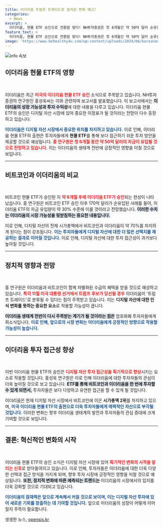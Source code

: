```yaml
---
title: 이더리움 트럼프 트레이드로 놀라운 변화 예고!
categories:
  - News
excerpt: >
  이더리움, 현물 ETF 승인으로 전환점 맞다! NH투자증권은 첫 6개월간 약 50억 달러 순유입을 전망하며 이더리움의 투자 접근성이 대폭 향상될 것이라 분석했다. 디지털자산 시장에서 비트코인과 함께 주목받는 이더리움, 트럼프의 당선 여부에도 관심이 쏠린다!
feature_text: >
  이더리움, 현물 ETF 승인으로 전환점 맞다! NH투자증권은 첫 6개월간 약 50억 달러 순유입을 전망하며 이더리움의 투자 접근성이 대폭 향상될 것이라 분석했다. 디지털자산 시장에서 비트코인과 함께 주목받는 이더리움, 트럼프의 당선 여부에도 관심이 쏠린다!
image: 'https://www.behealthy4u.com/wp-content/uploads/2024/06/koreanews.jpg'
---
```


<p><img src="https://www.behealthy4u.com/wp-content/uploads/2024/06/koreanews.jpg" alt="info 속보" /></p>

<h2 data-ke-size="size26">이더리움 현물 ETF의 영향</h2>

<p data-ke-size="size16">&nbsp;</p>

<p>이더리움은 최근 <b><span style="color: #ee2323;">미국의 이더리움 현물 ETF 승인</span></b> 소식으로 주목받고 있습니다. NH투자증권의 연구원인 홍성욱씨는 이와 관련하여 보고서를 발표했습니다. 이 보고서에서는 <b><span style="background-color: #21538527;">이더리움의 성장 가능성과 투자 수익성</span></b>에 대한 내용을 다루고 있습니다. 이더리움 현물 ETF의 승인은 디지털 자산 시장에 있어 중요한 이정표가 될 것이라는 전망이 다수 등장하고 있습니다.</p>

<p><b><span style="color: #1a5490;">이더리움은 디지털 자산 시장에서 중요한 위치를 차지하고 있습니다.</span></b> 이로 인해, 이더리움 현물 ETF의 출현은 투자자들에게 <b>현물 ETF</b>를 통해 보다 접근하기 쉬운 투자 방안을 제공할 것으로 예상됩니다. <b><span style="color: #ee2323;">홍 연구원은 첫 6개월 동안 약 50억 달러의 자금이 유입될 것으로 전망하고 있습니다.</span></b> 이는 이더리움의 생태계 전반에 긍정적인 영향을 미칠 것으로 보입니다.</p>

<hr>

<h2 data-ke-size="size26">비트코인과 이더리움의 비교</h2>

<p data-ke-size="size16">&nbsp;</p>

<p>비트코인 현물 ETF가 승인된 지 <b><span style="color: #ee2323;">약 6개월 후에 이더리움 ETF가 승인</span></b>되는 현상이 나타났습니다. 홍 연구원은 비트코인 ETF 승인 이후 170억 달러가 순유입된 사례를 들어, 이더리움 ETF의 자금 유입량이 약 30% 수준에 이를 것이라고 전망했습니다. <b><span style="background-color: #21538527;">이러한 수치는 이더리움의 시장 가능성을 뒷받침하는 중요한 내용입니다.</span></b></p>

<p>이로 인해, 디지털 자산의 전체 시가총액에서 비트코인과 이더리움이 약 70%를 차지하게 된다는 점이 강조됩니다. <b><span style="color: #1a5490;">이는 투자자들에게 디지털 자산에 대한 더 많은 선택지를 제공하는 결과로 이어질 것입니다.</span></b> 이로 인해, 디지털 자산에 대한 투자 접근성이 과거보다 높아질 것입니다.</p>

<hr>

<h2 data-ke-size="size26">정치적 영향과 전망</h2>

<p data-ke-size="size16">&nbsp;</p>

<p>홍 연구원은 이더리움과 비트코인이 함께 차별화된 수급의 혜택을 받을 것으로 예상하고 있습니다. <b><span style="color: #ee2323;">특히 11월 미국 대통령 선거에서 트럼프 후보가 당선될 경우</span></b> 이더리움이 '트럼프 트레이드'로 분류될 수 있다는 점이 주목받고 있습니다. 이는 <b>디지털 자산에 대한 인식 변화를 뜻하는 중요한 요소</b>로 작용할 가능성이 큽니다.</p>

<p><b><span style="background-color: #21538527;">이더리움 생태계 전반이 다시 주목받는 계기가 될 것이라는 점은</span></b> 암호화폐 투자자들에게 희소식입니다. <b><span style="color: #1a5490;">이로 인해, 앞으로의 시장 변화는 이더리움에게 긍정적인 방향으로 작용할 가능성이 높습니다.</span></b></p>

<hr>

<h2 data-ke-size="size26">이더리움 투자 접근성 향상</h2>

<p data-ke-size="size16">&nbsp;</p>

<p>이번 이더리움 현물 ETF의 승인은 <b><span style="color: #ee2323;">디지털 자산 투자 접근성을 획기적으로 향상</span></b>시키는 요소로 작용할 것입니다. 홍성욱 연구원은 이로 인해 이더리움에 대한 투자자들의 관심이 더욱 높아질 것으로 보고 있습니다. <b><span style="background-color: #21538527;">ETF를 통해 비트코인과 이더리움을 한 번에 투자할 수 있게 되면서,</span></b> 투자자들은 보다 다양하고 유연한 접근을 할 수 있게 될 것입니다.</p>

<p>이더리움은 현재 디지털 자산 시장에서 비트코인에 이은 <b>시가총액 2위</b>를 차지하고 있으며, <b><span style="color: #1a5490;">미국 이더리움 현물 ETF의 출현으로 더욱 투자자들에게 매력적인 자산으로 부각될 것입니다.</span></b> 이러한 변화는 향후 이더리움 생태계의 발전과 투자자들의 관심 증대에 크게 기여할 것으로 보입니다.</p>

<hr>

<h2 data-ke-size="size26">결론: 혁신적인 변화의 시작</h2>

<p data-ke-size="size16">&nbsp;</p>

<p>이더리움 현물 ETF의 승인 소식은 디지털 자산 시장에 있어 <b><span style="color: #ee2323;">획기적인 변화의 시작을 알리는 신호</span></b>로 받아들여지고 있습니다. 이로 인해, 투자자들은 이더리움에 대한 더욱 다양한 선택과 접근 방식을 가지게 되며, 향후 투자 시장에 긍정적인 영향을 미칠 것으로 예상됩니다. <b><span style="background-color: #21538527;">또한, 정치적 변화에 따른 예측되는 트렌드는</span></b> 이더리움의 시장에서의 입지를 더욱 강화할 것으로 기대되고 있습니다.</p>

<p><b><span style="color: #1a5490;">이더리움의 잠재력은 앞으로 계속해서 커질 것으로 보이며, 이는 디지털 자산 투자에 있어 새로운 기회를 창출하는 데 기여할 것입니다.</span></b> 앞으로 이더리움의 성장이 어떻게 이어질지 주목이 필요합니다.</p>
생생한 뉴스, <a href="https://opensis.kr" rel="dofollow">opensis.kr</a>


